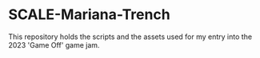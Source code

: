 # SCALE-Mariana-Trench
This repository holds the scripts and the assets used for my entry into the 2023 'Game Off' game jam.
